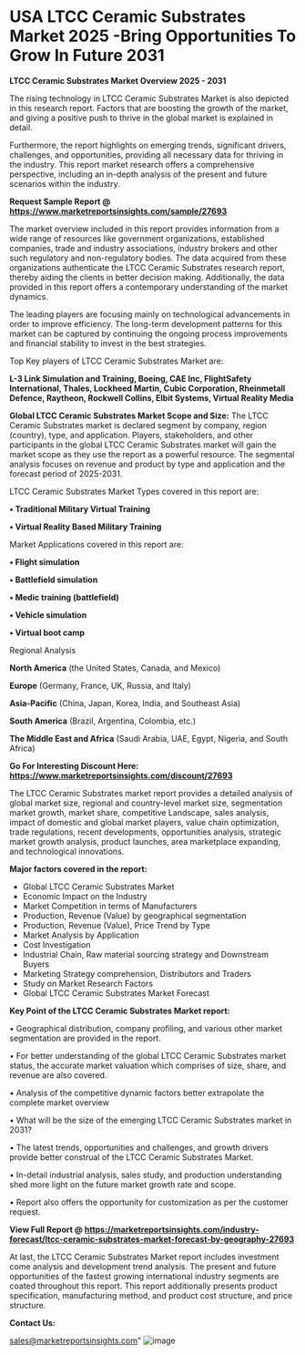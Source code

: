 # USA LTCC Ceramic Substrates Market 2025 -Bring Opportunities To Grow In Future 2031

<Strong> LTCC Ceramic Substrates Market Overview 2025 - 2031</strong>

The rising technology in LTCC Ceramic Substrates Market is also depicted in this research report. Factors that are boosting the growth of the market, and giving a positive push to thrive in the global market is explained in detail.

Furthermore, the report highlights on emerging trends, significant drivers, challenges, and opportunities, providing all necessary data for thriving in the industry. This report market research offers a comprehensive perspective, including an in-depth analysis of the present and future scenarios within the industry.

<strong>Request Sample Report @ <a href=https://www.marketreportsinsights.com/sample/27693>https://www.marketreportsinsights.com/sample/27693</a></strong>

The market overview included in this report provides information from a wide range of resources like government organizations, established companies, trade and industry associations, industry brokers and other such regulatory and non-regulatory bodies. The data acquired from these organizations authenticate the LTCC Ceramic Substrates research report, thereby aiding the clients in better decision making. Additionally, the data provided in this report offers a contemporary understanding of the market dynamics.

The leading players are focusing mainly on technological advancements in order to improve efficiency. The long-term development patterns for this market can be captured by continuing the ongoing process improvements and financial stability to invest in the best strategies.

Top Key players of LTCC Ceramic Substrates Market are:

<strong>L-3 Link Simulation and Training, Boeing, CAE Inc, FlightSafety International, Thales, Lockheed Martin, Cubic Corporation, Rheinmetall Defence, Raytheon, Rockwell Collins, Elbit Systems, Virtual Reality Media</strong>

<strong><b>Global LTCC Ceramic Substrates Market Scope and Size:</b></strong>
The LTCC Ceramic Substrates market is declared segment by company, region (country), type, and application. Players, stakeholders, and other participants in the global LTCC Ceramic Substrates market will gain the market scope as they use the report as a powerful resource. The segmental analysis focuses on revenue and product by type and application and the forecast period of 2025-2031.

LTCC Ceramic Substrates Market Types covered in this report are:

<strong>• Traditional Military Virtual Training

• Virtual Reality Based Military Training</strong>

Market Applications covered in this report are:

<strong>• Flight simulation

• Battlefield simulation

• Medic training (battlefield)

• Vehicle simulation

• Virtual boot camp</strong> 

Regional Analysis

<strong>North America</strong> (the United States, Canada, and Mexico)

<strong>Europe</strong> (Germany, France, UK, Russia, and Italy)

<strong>Asia-Pacific</strong> (China, Japan, Korea, India, and Southeast Asia)

<strong>South America</strong> (Brazil, Argentina, Colombia, etc.)

<strong>The Middle East and Africa</strong> (Saudi Arabia, UAE, Egypt, Nigeria, and South Africa)

<strong>Go For Interesting Discount Here: <a href=https://www.marketreportsinsights.com/discount/27693>https://www.marketreportsinsights.com/discount/27693</a></strong>

The LTCC Ceramic Substrates market report provides a detailed analysis of global market size, regional and country-level market size, segmentation market growth, market share, competitive Landscape, sales analysis, impact of domestic and global market players, value chain optimization, trade regulations, recent developments, opportunities analysis, strategic market growth analysis, product launches, area marketplace expanding, and technological innovations.

<strong><b>Major factors covered in the report:</b></strong>
<ul>
  <li>Global LTCC Ceramic Substrates Market </li>
  <li>Economic Impact on the Industry</li>
  <li>Market Competition in terms of Manufacturers</li>
  <li>Production, Revenue (Value) by geographical segmentation</li>
  <li>Production, Revenue (Value), Price Trend by Type</li>
  <li>Market Analysis by Application</li>
  <li>Cost Investigation</li>
  <li>Industrial Chain, Raw material sourcing strategy and Downstream Buyers</li>
  <li>Marketing Strategy comprehension, Distributors and Traders</li>
  <li>Study on Market Research Factors</li>
  <li>Global LTCC Ceramic Substrates Market Forecast</li>
</ul>

<strong><b>Key Point of the LTCC Ceramic Substrates Market report:</b></strong>

• Geographical distribution, company profiling, and various other market segmentation are provided in the report.

• For better understanding of the global LTCC Ceramic Substrates market status, the accurate market valuation which comprises of size, share, and revenue are also covered.

• Analysis of the competitive dynamic factors better extrapolate the complete market overview

• What will be the size of the emerging LTCC Ceramic Substrates market in 2031?

• The latest trends, opportunities and challenges, and growth drivers provide better construal of the LTCC Ceramic Substrates Market.

• In-detail industrial analysis, sales study, and production understanding shed more light on the future market growth rate and scope.

• Report also offers the opportunity for customization as per the customer request.

<strong><b>View Full Report @ <a href=https://marketreportsinsights.com/industry-forecast/ltcc-ceramic-substrates-market-forecast-by-geography-27693>https://marketreportsinsights.com/industry-forecast/ltcc-ceramic-substrates-market-forecast-by-geography-27693</a></b></strong>


At last, the LTCC Ceramic Substrates Market report includes investment come analysis and development trend analysis. The present and future opportunities of the fastest growing international industry segments are coated throughout this report. This report additionally presents product specification, manufacturing method, and product cost structure, and price structure.

<strong>Contact Us:</strong>

sales@marketreportsinsights.com"
![image](https://github.com/user-attachments/assets/20d1d8af-d5fd-4892-89ff-b1082c09f5e7)
